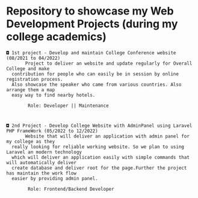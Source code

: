 # Repository to showcase my Web Development Projects (during my college academics)

    ◘ 1st project - Develop and maintain College Conference website (08/2021 to 04/2022)
           Project to deliver an website and update regularly for Overall College and make 
      contribution for people who can easily be in session by online registration process. 
      Also showcase the speaker who came from various countries. Also arrange them a map 
      easy way to find nearby hotels. 
            
            Role: Developer || Maintenance
 
 #
    ◘ 2nd Project - Develop College Website with AdminPanel using Laravel PHP FrameWork (05/2022 to 12/2022) 
           Website that will deliver an application with admin panel for my college as they
      really looking for reliable working website. So we plan to using Laravel an modern technology
      which will deliver an application easily with simple commands that will automatically deliver 
      create database and deliver root for the page.Further the project has maintain the work flow 
      easier by providing admin panel.
      
            Role: Frontend/Backend Developer
